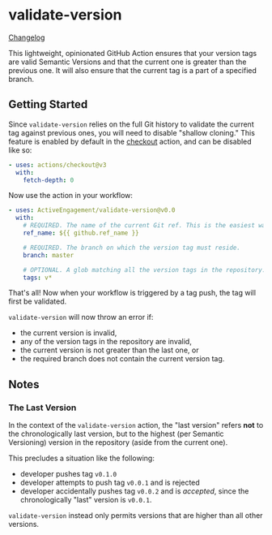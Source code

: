 # validate-version

[Changelog](CHANGELOG.md)

This lightweight, opinionated GitHub Action ensures that your version tags are valid Semantic Versions and that the current one is greater than the previous one. It will also ensure that the current tag is a part of a specified branch.

## Getting Started

Since `validate-version` relies on the full Git history to validate the current tag against previous ones, you will need to disable "shallow cloning." This feature is enabled by default in the [checkout](https://github.com/actions/checkout) action, and can be disabled like so:

```yaml
- uses: actions/checkout@v3
  with:
    fetch-depth: 0
```

Now use the action in your workflow:

```yaml
- uses: ActiveEngagement/validate-version@v0.0
  with:
    # REQUIRED. The name of the current Git ref. This is the easiest way to access and pass it.
    ref_name: ${{ github.ref_name }}

    # REQUIRED. The branch on which the version tag must reside.
    branch: master

    # OPTIONAL. A glob matching all the version tags in the repository. The default is fine for most projects.
    tags: v*
```

That's all! Now when your workflow is triggered by a tag push, the tag will first be validated.

`validate-version` will now throw an error if:
- the current version is invalid,
- any of the version tags in the repository are invalid,
- the current version is not greater than the last one, or
- the required branch does not contain the current version tag.

## Notes

### The Last Version

In the context of the `validate-version` action, the "last version" refers **not** to the chronologically last version, but to the highest (per Semantic Versioning) version in the repository (aside from the current one).

This precludes a situation like the following:
- developer pushes tag `v0.1.0`
- developer attempts to push tag `v0.0.1` and is rejected
- developer accidentally pushes tag `v0.0.2` and is *accepted*, since the chronologically "last" version is `v0.0.1`.    

`validate-version` instead only permits versions that are higher than all other versions.